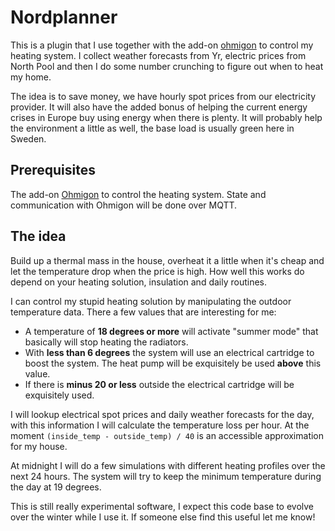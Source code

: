 # Nordplanner

This is a plugin that I use together with the add-on [ohmigon](https://github.com/nsg/ohmigon) to control my heating system. I collect weather forecasts from Yr, electric prices from North Pool and then I do some number crunching to figure out when to heat my home.

The idea is to save money, we have hourly spot prices from our electricity provider. It will also have the added bonus of helping the current energy crises in Europe buy using energy when there is plenty. It will probably help the environment a little as well, the base load is usually green here in Sweden.

## Prerequisites

The add-on [Ohmigon](https://github.com/nsg/ohmigon) to control the heating system. State and communication with Ohmigon will be done over MQTT.

## The idea

Build up a thermal mass in the house, overheat it a little when it's cheap and let the temperature drop when the price is high. How well this works do depend on your heating solution, insulation and daily routines.

I can control my stupid heating solution by manipulating the outdoor temperature data. There a few values that are interesting for me:

* A temperature of **18 degrees or more** will activate "summer mode" that basically will stop heating the radiators.
* With **less than 6 degrees** the system will use an electrical cartridge to boost the system. The heat pump will be exquisitely be used **above** this value.
* If there is **minus 20 or less** outside the electrical cartridge will be exquisitely used.

I will lookup electrical spot prices and daily weather forecasts for the day, with this information I will calculate the temperature loss per hour. At the moment `(inside_temp - outside_temp) / 40` is an accessible approximation for my house.

At midnight I will do a few simulations with different heating profiles over the next 24 hours. The system will try to keep the minimum temperature during the day at 19 degrees.

This is still really experimental software, I expect this code base to evolve over the winter while I use it. If someone else find this useful let me know!
